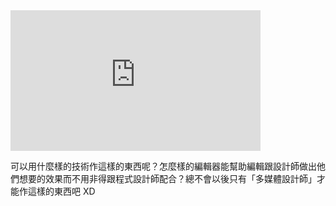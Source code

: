 <iframe
  width="400" height="225"
  frameborder="0"
  allowfullscreen
  src="http://www.youtube.com/embed/T0D4avXwMmM?wmode=transparent&autohide=1&egm=0&hd=1&iv_load_policy=3&modestbranding=1&rel=0&showinfo=0&showsearch=0"
></iframe>

可以用什麼樣的技術作這樣的東西呢？怎麼樣的編輯器能幫助編輯跟設計師做出他們想要的效果而不用非得跟程式設計師配合？總不會以後只有「多媒體設計師」才能作這樣的東西吧 XD

